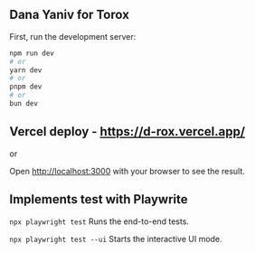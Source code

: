 
## Dana Yaniv for Torox 

First, run the development server:

```bash
npm run dev
# or
yarn dev
# or
pnpm dev
# or
bun dev
```

## Vercel deploy - https://d-rox.vercel.app/

or

Open [http://localhost:3000](http://localhost:3000) with your browser to see the result.

## Implements test with Playwrite

`npx playwright test`
Runs the end-to-end tests.

`npx playwright test --ui`
Starts the interactive UI mode.



